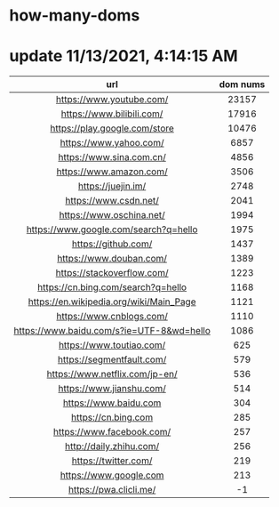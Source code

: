 # how-many-doms

# update 11/13/2021, 4:14:15 AM

url | dom nums
:-: | :-:
https://www.youtube.com/ | 23157
https://www.bilibili.com/ | 17916
https://play.google.com/store | 10476
https://www.yahoo.com/ | 6857
https://www.sina.com.cn/ | 4856
https://www.amazon.com/ | 3506
https://juejin.im/ | 2748
https://www.csdn.net/ | 2041
https://www.oschina.net/ | 1994
https://www.google.com/search?q=hello | 1975
https://github.com/ | 1437
https://www.douban.com/ | 1389
https://stackoverflow.com/ | 1223
https://cn.bing.com/search?q=hello | 1168
https://en.wikipedia.org/wiki/Main_Page | 1121
https://www.cnblogs.com/ | 1110
https://www.baidu.com/s?ie=UTF-8&wd=hello | 1086
https://www.toutiao.com/ | 625
https://segmentfault.com/ | 579
https://www.netflix.com/jp-en/ | 536
https://www.jianshu.com/ | 514
https://www.baidu.com | 304
https://cn.bing.com | 285
https://www.facebook.com/ | 257
http://daily.zhihu.com/ | 256
https://twitter.com/ | 219
https://www.google.com | 213
https://pwa.clicli.me/ | -1
